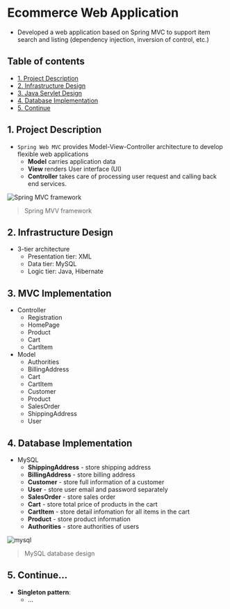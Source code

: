 # Ecommerce Web Application
- Developed a web application based on Spring MVC to support item search and listing (dependency injection, inversion of control, etc.)

## Table of contents
* [1. Project Description](#1-project-descriptions)
* [2. Infrastructure Design](#2-infrastructure-design)
* [3. Java Servlet Design](#3-java-servlet-design)
* [4. Database Implementation](#4-database-implementation)
* [5. Continue](#5-continue...)

## 1. Project Description 

- `Spring Web MVC` provides Model-View-Controller architecture to develop flexible web applications
   * **Model** carries application data
   * **View** renders User interface (UI)
   * **Controller** takes care of processing user request and calling back end services.
   
![Spring MVC framework](https://raw.githubusercontent.com/MoonSulong/Ecommerce/master/img/SpringMVC.png)
> Spring MVV framework

## 2. Infrastructure Design
- 3-tier architecture
   * Presentation tier: XML
   * Data tier: MySQL
   * Logic tier: Java, Hibernate

## 3. MVC Implementation
- Controller
   * Registration
   * HomePage
   * Product
   * Cart
   * CartItem
- Model
   * Authorities
   * BillingAddress
   * Cart
   * CartItem   
   * Customer
   * Product
   * SalesOrder
   * ShippingAddress
   * User

## 4. Database Implementation
- MySQL
   * **ShippingAddress** - store shipping address
   * **BillingAddress** - store billing address
   * **Customer** - store full information of a customer
   * **User** - store user email and password separately 
   * **SalesOrder** - store sales order 
   * **Cart** - store total price of products in the cart
   * **CartItem** - store detail infomation for all items in the cart 
   * **Product** - store product information
   * **Authorities** - store authorities of users
   

![mysql](https://raw.githubusercontent.com/MoonSulong/Ecommerce/master/img/DatabaseSchema.png)
> MySQL database design

## 5. Continue...
   * **Singleton pattern**: 
      * ...
